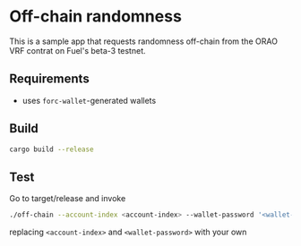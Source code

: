 # Off-chain randomness
This is a sample app that requests randomness off-chain from the ORAO VRF contrat on Fuel's beta-3 testnet.

## Requirements

* uses `forc-wallet`-generated wallets

## Build
```sh
cargo build --release
```

## Test
Go to target/release and invoke
```sh
./off-chain --account-index <account-index> --wallet-password '<wallet-password>'
```
replacing `<account-index>` and `<wallet-password>` with your own

